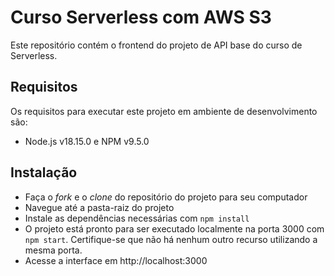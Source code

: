 # Curso Serverless com AWS S3

Este repositório contém o frontend do projeto de API base do curso de Serverless.

## Requisitos

Os requisitos para executar este projeto em ambiente de desenvolvimento são:

- Node.js v18.15.0 e NPM v9.5.0

## Instalação

- Faça o *fork* e o *clone* do repositório do projeto para seu computador
- Navegue até a pasta-raiz do projeto
- Instale as dependências necessárias com `npm install`
- O projeto está pronto para ser executado localmente na porta 3000 com `npm start`. Certifique-se que não há nenhum outro recurso utilizando a mesma porta.
- Acesse a interface em http://localhost:3000
